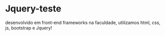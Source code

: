 # Jquery-teste
desenvolvido em front-end frameworks na faculdade, utilizamos html, css, js, bootstrap e Jquery!
